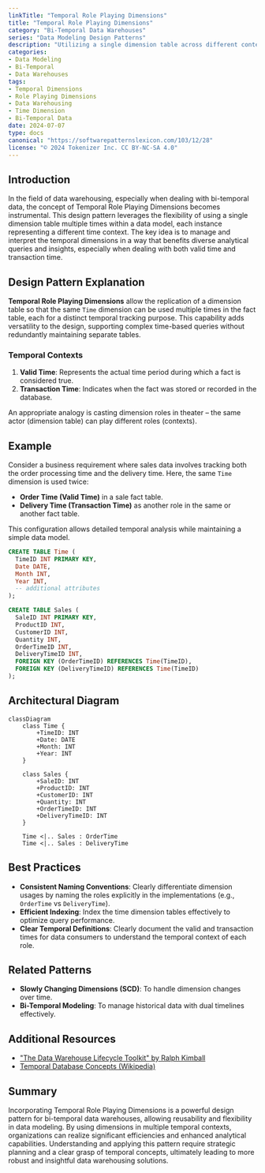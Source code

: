 ```yaml
---
linkTitle: "Temporal Role Playing Dimensions"
title: "Temporal Role Playing Dimensions"
category: "Bi-Temporal Data Warehouses"
series: "Data Modeling Design Patterns"
description: "Utilizing a single dimension table across different contexts while accounting for temporal considerations, known as Temporal Role Playing Dimensions."
categories:
- Data Modeling
- Bi-Temporal
- Data Warehouses
tags:
- Temporal Dimensions
- Role Playing Dimensions
- Data Warehousing
- Time Dimension
- Bi-Temporal Data
date: 2024-07-07
type: docs
canonical: "https://softwarepatternslexicon.com/103/12/28"
license: "© 2024 Tokenizer Inc. CC BY-NC-SA 4.0"
---
```



## Introduction

In the field of data warehousing, especially when dealing with bi-temporal data, the concept of Temporal Role Playing Dimensions becomes instrumental. This design pattern leverages the flexibility of using a single dimension table multiple times within a data model, each instance representing a different time context. The key idea is to manage and interpret the temporal dimensions in a way that benefits diverse analytical queries and insights, especially when dealing with both valid time and transaction time.

## Design Pattern Explanation

**Temporal Role Playing Dimensions** allow the replication of a dimension table so that the same `Time` dimension can be used multiple times in the fact table, each for a distinct temporal tracking purpose. This capability adds versatility to the design, supporting complex time-based queries without redundantly maintaining separate tables.

### Temporal Contexts

1. **Valid Time**: Represents the actual time period during which a fact is considered true.
2. **Transaction Time**: Indicates when the fact was stored or recorded in the database.

An appropriate analogy is casting dimension roles in theater – the same actor (dimension table) can play different roles (contexts).

## Example

Consider a business requirement where sales data involves tracking both the order processing time and the delivery time. Here, the same `Time` dimension is used twice:
- **Order Time (Valid Time)** in a sale fact table.
- **Delivery Time (Transaction Time)** as another role in the same or another fact table.

This configuration allows detailed temporal analysis while maintaining a simple data model.

```sql
CREATE TABLE Time (
  TimeID INT PRIMARY KEY,
  Date DATE,
  Month INT,
  Year INT,
  -- additional attributes
);

CREATE TABLE Sales (
  SaleID INT PRIMARY KEY,
  ProductID INT,
  CustomerID INT,
  Quantity INT,
  OrderTimeID INT,
  DeliveryTimeID INT,
  FOREIGN KEY (OrderTimeID) REFERENCES Time(TimeID),
  FOREIGN KEY (DeliveryTimeID) REFERENCES Time(TimeID)
);
```

## Architectural Diagram

```mermaid
classDiagram
    class Time {
        +TimeID: INT
        +Date: DATE
        +Month: INT
        +Year: INT
    }

    class Sales {
        +SaleID: INT
        +ProductID: INT
        +CustomerID: INT
        +Quantity: INT
        +OrderTimeID: INT
        +DeliveryTimeID: INT
    }

    Time <|.. Sales : OrderTime
    Time <|.. Sales : DeliveryTime
```

## Best Practices

- **Consistent Naming Conventions**: Clearly differentiate dimension usages by naming the roles explicitly in the implementations (e.g., `OrderTime` vs `DeliveryTime`).
- **Efficient Indexing**: Index the time dimension tables effectively to optimize query performance.
- **Clear Temporal Definitions**: Clearly document the valid and transaction times for data consumers to understand the temporal context of each role.

## Related Patterns

- **Slowly Changing Dimensions (SCD)**: To handle dimension changes over time.
- **Bi-Temporal Modeling**: To manage historical data with dual timelines effectively.

## Additional Resources

- ["The Data Warehouse Lifecycle Toolkit" by Ralph Kimball](https://www.kimballgroup.com)
- [Temporal Database Concepts (Wikipedia)](https://en.wikipedia.org/wiki/Temporal_database)

## Summary

Incorporating Temporal Role Playing Dimensions is a powerful design pattern for bi-temporal data warehouses, allowing reusability and flexibility in data modeling. By using dimensions in multiple temporal contexts, organizations can realize significant efficiencies and enhanced analytical capabilities. Understanding and applying this pattern require strategic planning and a clear grasp of temporal concepts, ultimately leading to more robust and insightful data warehousing solutions.
